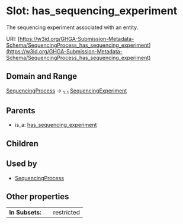 
# Slot: has_sequencing_experiment


The sequencing experiment associated with an entity.

URI: [https://w3id.org/GHGA-Submission-Metadata-Schema/SequencingProcess_has_sequencing_experiment](https://w3id.org/GHGA-Submission-Metadata-Schema/SequencingProcess_has_sequencing_experiment)


## Domain and Range

[SequencingProcess](SequencingProcess.md) &#8594;  <sub>1..1</sub> [SequencingExperiment](SequencingExperiment.md)

## Parents

 *  is_a: [has_sequencing_experiment](has_sequencing_experiment.md)

## Children


## Used by

 * [SequencingProcess](SequencingProcess.md)

## Other properties

|  |  |  |
| --- | --- | --- |
| **In Subsets:** | | restricted |

